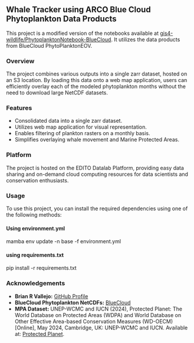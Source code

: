 ## Whale Tracker using ARCO Blue Cloud Phytoplankton Data Products

This project is a modified version of the notebooks available at [gis4-wildlife/PhytoplanktonNotebook-BlueCloud](https://github.com/gis4-wildlife/PhytoplanktonNotebook-BlueCloud). It utilizes the data products from BlueCloud PhytoPlanktonEOV.

### Overview

The project combines various outputs into a single zarr dataset, hosted on an S3 location. By loading this data onto a web map application, users can efficiently overlay each of the modeled phytoplankton months without the need to download large NetCDF datasets.

### Features

- Consolidated data into a single zarr dataset.
- Utilizes web map application for visual representation.
- Enables filtering of plankton rasters on a monthly basis.
- Simplifies overlaying whale movement and Marine Protected Areas.

### Platform

The project is hosted on the EDITO Datalab Platform, providing easy data sharing and on-demand cloud computing resources for data scientists and conservation enthusiasts.

### Usage

To use this project, you can install the required dependencies using one of the following methods:

#### Using environment.yml

mamba env update -n base -f environment.yml

#### using requirements.txt

pip install -r requirements.txt

### Acknowledgements

- **Brian R Vallejo:** [GitHub Profile](https://github.com/bryanvallejo16)
- **BlueCloud Phytoplankton NetCDFs:** [BlueCloud](https://blue-cloud.d4science.org/group/zoo-phytoplankton_eov/workspace)
- **MPA Dataset:** UNEP-WCMC and IUCN (2024), Protected Planet: The World Database on Protected Areas (WDPA) and World Database on Other Effective Area-based Conservation Measures (WD-OECM) [Online], May 2024, Cambridge, UK: UNEP-WCMC and IUCN. Available at: [Protected Planet](www.protectedplanet.net).



